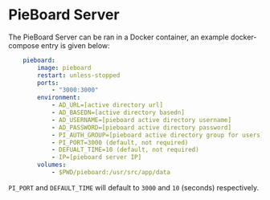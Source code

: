 # PieBoard Server

The PieBoard Server can be ran in a Docker container, an example docker-compose entry is given below:
```yaml
    pieboard:
        image: pieboard
        restart: unless-stopped
        ports:
            - "3000:3000"
        environment:
            - AD_URL=[active directory url]
            - AD_BASEDN=[active directory basedn]
            - AD_USERNAME=[pieboard active directory username]
            - AD_PASSWORD=[pieboard active directory password]
            - PI_AUTH_GROUP=[pieboard active directory group for users]
            - PI_PORT=3000 (default, not required)
            - DEFUALT_TIME=10 (default, not required)
            - IP=[pieboard server IP]
        volumes:
            - $PWD/pieboard:/usr/src/app/data
```
`PI_PORT` and `DEFAULT_TIME` will default to `3000` and `10` (seconds) respectively.